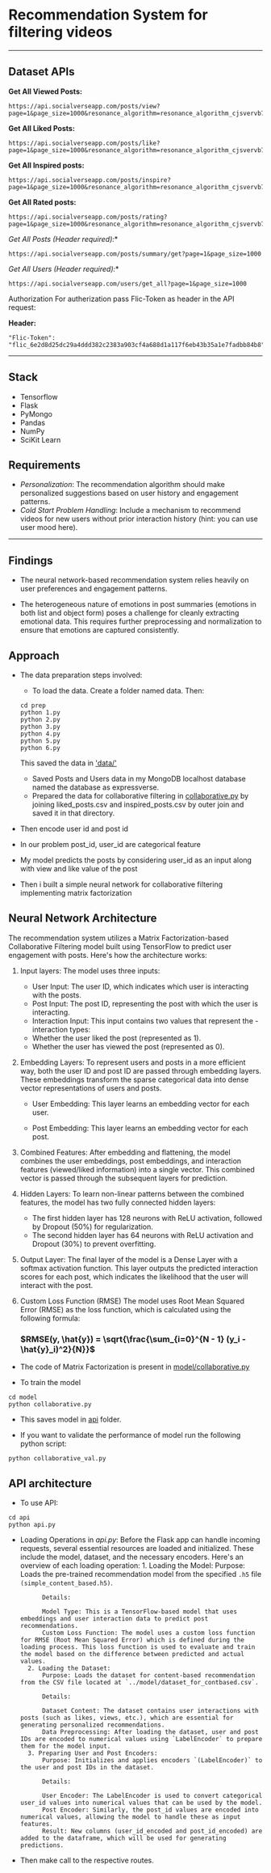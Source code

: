 # Recommendation System for filtering videos
--------------------------------------------------------------------
## Dataset APIs

**Get All Viewed Posts:**

```
https://api.socialverseapp.com/posts/view?page=1&page_size=1000&resonance_algorithm=resonance_algorithm_cjsvervb7dbhss8bdrj89s44jfjdbsjd0xnjkbvuire8zcjwerui3njfbvsujc5if
```

**Get All Liked Posts:**

```
https://api.socialverseapp.com/posts/like?page=1&page_size=1000&resonance_algorithm=resonance_algorithm_cjsvervb7dbhss8bdrj89s44jfjdbsjd0xnjkbvuire8zcjwerui3njfbvsujc5if
```


**Get All Inspired posts:**

```
https://api.socialverseapp.com/posts/inspire?page=1&page_size=1000&resonance_algorithm=resonance_algorithm_cjsvervb7dbhss8bdrj89s44jfjdbsjd0xnjkbvuire8zcjwerui3njfbvsujc5if
```

**Get All Rated posts:**

```
https://api.socialverseapp.com/posts/rating?page=1&page_size=1000&resonance_algorithm=resonance_algorithm_cjsvervb7dbhss8bdrj89s44jfjdbsjd0xnjkbvuire8zcjwerui3njfbvsujc5if
```

**Get All Posts (Header required*):**

```
https://api.socialverseapp.com/posts/summary/get?page=1&page_size=1000
```

**Get All Users (Header required*):**

```
https://api.socialverseapp.com/users/get_all?page=1&page_size=1000
```

Authorization
For autherization pass Flic-Token as header in the API request:

**Header:**

```
"Flic-Token": "flic_6e2d8d25dc29a4ddd382c2383a903cf4a688d1a117f6eb43b35a1e7fadbb84b8"
```

--------------------------------------------------------------------

## Stack
- Tensorflow
- Flask
- PyMongo
- Pandas
- NumPy
- SciKit Learn

## Requirements
- *Personalization*: The recommendation algorithm should make personalized suggestions based on user history and engagement patterns.
- *Cold Start Problem Handling*: Include a mechanism to recommend videos for new users without prior interaction history (hint: you can use user mood here).
--------------------------------------------------------------------

## Findings
- The neural network-based recommendation system relies heavily on user preferences and engagement patterns.

- The heterogeneous nature of emotions in post summaries (emotions in both list and object form) poses a challenge for cleanly extracting emotional data. This requires further preprocessing and normalization to ensure that emotions are captured consistently.



## Approach
- The data preparation steps involved:
    - To load the data. Create a folder named data. Then:
    ```
    cd prep
    python 1.py
    python 2.py
    python 3.py
    python 4.py
    python 5.py
    python 6.py
    ```
    This saved the data in ['data/'](https://github.com/Vishwa2684/video-recommendation-system/tree/main/data)
    - Saved Posts and Users data in my MongoDB localhost database named the database as expressverse.
    - Prepared the data for collaborative filtering in [collaborative.py](https://github.com/Vishwa2684/video-recommendation-system/blob/main/model/collaborative.py) by joining liked_posts.csv and inspired_posts.csv by outer join and saved it in that directory.

- Then encode user id and post id

- In our problem post_id, user_id are categorical feature

- My model predicts the posts by considering user_id as an input along with view and like value of the post

- Then i built a simple neural network for collaborative filtering implementing matrix factorization

## Neural Network Architecture

The recommendation system utilizes a Matrix Factorization-based Collaborative Filtering model built using TensorFlow to predict user engagement with posts. Here's how the architecture works:

1. Input layers:
    The model uses three inputs:

    - User Input: The user ID, which indicates which user is interacting with the posts.
    - Post Input: The post ID, representing the post with which the user is interacting.
    - Interaction Input: This input contains two values that represent the - interaction types:
    - Whether the user liked the post (represented as 1).
    - Whether the user has viewed the post (represented as 0).

2. Embedding Layers:
    To represent users and posts in a more efficient way, both the user ID and post ID are passed through embedding layers. These embeddings transform the sparse categorical data into dense vector representations of users and posts.
    
    - User Embedding: This layer learns an embedding vector for each user.
    
    - Post Embedding: This layer learns an embedding vector for each post.

3. Combined Features:
    After embedding and flattening, the model combines the user embeddings, post embeddings, and interaction features (viewed/liked information) into a single vector. This combined vector is passed through the subsequent layers for prediction.

4. Hidden Layers:
    To learn non-linear patterns between the combined features, the model has two fully connected hidden layers:

    - The first hidden layer has 128 neurons with ReLU activation, followed by Dropout (50%) for regularization.
    - The second hidden layer has 64 neurons with ReLU activation and Dropout (30%) to prevent overfitting.

5. Output Layer:
    The final layer of the model is a Dense Layer with a softmax activation function. This layer outputs the predicted interaction scores for each post, which indicates the likelihood that the user will interact with the post.

6. Custom Loss Function (RMSE)
    The model uses Root Mean Squared Error (RMSE) as the loss function, which is calculated using the following formula:

    ### $RMSE(y, \hat{y}) = \sqrt{\frac{\sum_{i=0}^{N - 1} (y_i - \hat{y}_i)^2}{N}}$


- The code of Matrix Factorization is present in [model/collaborative.py](https://github.com/Vishwa2684/video-recommendation-system/blob/main/model/collaborative.py)

- To train the model
```
cd model
python collaborative.py
```

- This saves model in [api](https://github.com/Vishwa2684/video-recommendation-system/blob/main/api) folder.

- If you want to validate the performance of model run the following python script:
```
python collaborative_val.py
```

## API architecture
- To use API:
```
cd api
python api.py
```
- Loading Operations in *api.py*:
    Before the Flask app can handle incoming requests, several essential resources are loaded and initialized. These include the model, dataset, and the necessary encoders. Here's an overview of each loading operation:
        1. Loading the Model:
            Purpose: Loads the pre-trained recommendation model from the specified `.h5` file `(simple_content_based.h5)`.

            Details:

            Model Type: This is a TensorFlow-based model that uses embeddings and user interaction data to predict post recommendations.
            Custom Loss Function: The model uses a custom loss function for RMSE (Root Mean Squared Error) which is defined during the loading process. This loss function is used to evaluate and train the model based on the difference between predicted and actual values.
        2. Loading the Dataset:
            Purpose: Loads the dataset for content-based recommendation from the CSV file located at `../model/dataset_for_contbased.csv`.

            Details:

            Dataset Content: The dataset contains user interactions with posts (such as likes, views, etc.), which are essential for generating personalized recommendations.
            Data Preprocessing: After loading the dataset, user and post IDs are encoded to numerical values using `LabelEncoder` to prepare them for the model input.
        3. Preparing User and Post Encoders:
            Purpose: Initializes and applies encoders `(LabelEncoder)` to the user and post IDs in the dataset.

            Details:

            User Encoder: The LabelEncoder is used to convert categorical user_id values into numerical values that can be used by the model.
            Post Encoder: Similarly, the post_id values are encoded into numerical values, allowing the model to handle these as input features.
            Result: New columns (user_id_encoded and post_id_encoded) are added to the dataframe, which will be used for generating predictions.

- Then make call to the respective routes.